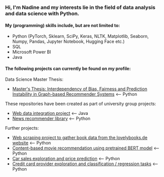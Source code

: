 ### Hi, I'm Nadine and my interests lie in the field of data analysis and data science with Python.

#### My (programming) skills include, but are not limited to:
- Python (PyTorch, Sklearn, SciPy, Keras, NLTK, Matplotlib, Seaborn, Numpy, Pandas, Jupyter Notebook, Hugging Face etc.)
- SQL
- Microsoft Power BI
- Java



#### The following projects can currently be found on my profile: 

Data Science Master Thesis:
- [Master's Thesis: Interdependency of Bias, Fairness and Prediction Instability in Graph-based Recommender Systems](https://github.com/nadine-ma/Thesis_interdependency_bias_fairness_instability_graph_recommenders) <-- Python



These repositories have been created as part of university group projects:
- [Web data integration project](https://github.com/nadine-ma/ds-wdi-project) <-- Java
- [News recommender library](https://github.com/nadine-ma/nrslib) <-- Python




Further projects:
- [Web scraping project to gather book data from the lovelybooks.de website](https://github.com/nadine-ma/Web_Scraping_Lovelybooks) <-- Python
- [Content-based movie recommendation using pretrained BERT model](https://github.com/nadine-ma/BERT_based_movie_recommendation) <-- Python
- [Car sales exploration and price prediction](https://github.com/nadine-ma/Car_Sales_Exploration_Prediction) <-- Python
- [Credit card provider exploration and classification / regression tasks](https://github.com/nadine-ma/Credit_Card_Exploration_Prediction) <-- Python
